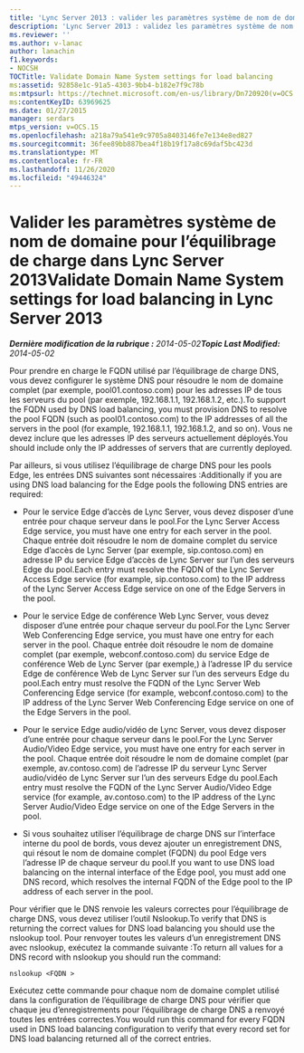 ```yaml
---
title: 'Lync Server 2013 : valider les paramètres système de nom de domaine pour l’équilibrage de charge'
description: 'Lync Server 2013 : validez les paramètres système de nom de domaine pour l’équilibrage de charge.'
ms.reviewer: ''
ms.author: v-lanac
author: lanachin
f1.keywords:
- NOCSH
TOCTitle: Validate Domain Name System settings for load balancing
ms:assetid: 92858e1c-91a5-4303-9bb4-b182e7f9c78b
ms:mtpsurl: https://technet.microsoft.com/en-us/library/Dn720920(v=OCS.15)
ms:contentKeyID: 63969625
ms.date: 01/27/2015
manager: serdars
mtps_version: v=OCS.15
ms.openlocfilehash: a218a79a541e9c9705a8403146fe7e134e8ed827
ms.sourcegitcommit: 36fee89bb887bea4f18b19f17a8c69daf5bc423d
ms.translationtype: MT
ms.contentlocale: fr-FR
ms.lasthandoff: 11/26/2020
ms.locfileid: "49446324"
---
```

# <a name="validate-domain-name-system-settings-for-load-balancing-in-lync-server-2013"></a><span data-ttu-id="3f579-103">Valider les paramètres système de nom de domaine pour l’équilibrage de charge dans Lync Server 2013</span><span class="sxs-lookup"><span data-stu-id="3f579-103">Validate Domain Name System settings for load balancing in Lync Server 2013</span></span>

<div data-xmlns="http://www.w3.org/1999/xhtml">

<div class="topic" data-xmlns="http://www.w3.org/1999/xhtml" data-msxsl="urn:schemas-microsoft-com:xslt" data-cs="https://msdn.microsoft.com/">

<div data-asp="https://msdn2.microsoft.com/asp">



</div>

<div id="mainSection">

<div id="mainBody"><span data-ttu-id="3f579-104">

<span> </span></span><span class="sxs-lookup"><span data-stu-id="3f579-104">

<span> </span></span></span>

<span data-ttu-id="3f579-105">_**Dernière modification de la rubrique :** 2014-05-02_</span><span class="sxs-lookup"><span data-stu-id="3f579-105">_**Topic Last Modified:** 2014-05-02_</span></span>

<span data-ttu-id="3f579-106">Pour prendre en charge le FQDN utilisé par l’équilibrage de charge DNS, vous devez configurer le système DNS pour résoudre le nom de domaine complet (par exemple, pool01.contoso.com) pour les adresses IP de tous les serveurs du pool (par exemple, 192.168.1.1, 192.168.1.2, etc.).</span><span class="sxs-lookup"><span data-stu-id="3f579-106">To support the FQDN used by DNS load balancing, you must provision DNS to resolve the pool FQDN (such as pool01.contoso.com) to the IP addresses of all the servers in the pool (for example, 192.168.1.1, 192.168.1.2, and so on).</span></span> <span data-ttu-id="3f579-107">Vous ne devez inclure que les adresses IP des serveurs actuellement déployés.</span><span class="sxs-lookup"><span data-stu-id="3f579-107">You should include only the IP addresses of servers that are currently deployed.</span></span>

<span data-ttu-id="3f579-108">Par ailleurs, si vous utilisez l’équilibrage de charge DNS pour les pools Edge, les entrées DNS suivantes sont nécessaires :</span><span class="sxs-lookup"><span data-stu-id="3f579-108">Additionally if you are using DNS load balancing for the Edge pools the following DNS entries are required:</span></span>

  - <span data-ttu-id="3f579-109">Pour le service Edge d’accès de Lync Server, vous devez disposer d’une entrée pour chaque serveur dans le pool.</span><span class="sxs-lookup"><span data-stu-id="3f579-109">For the Lync Server Access Edge service, you must have one entry for each server in the pool.</span></span> <span data-ttu-id="3f579-110">Chaque entrée doit résoudre le nom de domaine complet du service Edge d’accès de Lync Server (par exemple, sip.contoso.com) en adresse IP du service Edge d’accès de Lync Server sur l’un des serveurs Edge du pool.</span><span class="sxs-lookup"><span data-stu-id="3f579-110">Each entry must resolve the FQDN of the Lync Server Access Edge service (for example, sip.contoso.com) to the IP address of the Lync Server Access Edge service on one of the Edge Servers in the pool.</span></span>

  - <span data-ttu-id="3f579-111">Pour le service Edge de conférence Web Lync Server, vous devez disposer d’une entrée pour chaque serveur du pool.</span><span class="sxs-lookup"><span data-stu-id="3f579-111">For the Lync Server Web Conferencing Edge service, you must have one entry for each server in the pool.</span></span> <span data-ttu-id="3f579-112">Chaque entrée doit résoudre le nom de domaine complet (par exemple, webconf.contoso.com) du service Edge de conférence Web de Lync Server (par exemple,) à l’adresse IP du service Edge de conférence Web de Lync Server sur l’un des serveurs Edge du pool.</span><span class="sxs-lookup"><span data-stu-id="3f579-112">Each entry must resolve the FQDN of the Lync Server Web Conferencing Edge service (for example, webconf.contoso.com) to the IP address of the Lync Server Web Conferencing Edge service on one of the Edge Servers in the pool.</span></span>

  - <span data-ttu-id="3f579-113">Pour le service Edge audio/vidéo de Lync Server, vous devez disposer d’une entrée pour chaque serveur dans le pool.</span><span class="sxs-lookup"><span data-stu-id="3f579-113">For the Lync Server Audio/Video Edge service, you must have one entry for each server in the pool.</span></span> <span data-ttu-id="3f579-114">Chaque entrée doit résoudre le nom de domaine complet (par exemple, av.contoso.com) de l’adresse IP du serveur Lync Server audio/vidéo de Lync Server sur l’un des serveurs Edge du pool.</span><span class="sxs-lookup"><span data-stu-id="3f579-114">Each entry must resolve the FQDN of the Lync Server Audio/Video Edge service (for example, av.contoso.com) to the IP address of the Lync Server Audio/Video Edge service on one of the Edge Servers in the pool.</span></span>

  - <span data-ttu-id="3f579-115">Si vous souhaitez utiliser l’équilibrage de charge DNS sur l’interface interne du pool de bords, vous devez ajouter un enregistrement DNS, qui résout le nom de domaine complet (FQDN) du pool Edge vers l’adresse IP de chaque serveur du pool.</span><span class="sxs-lookup"><span data-stu-id="3f579-115">If you want to use DNS load balancing on the internal interface of the Edge pool, you must add one DNS record, which resolves the internal FQDN of the Edge pool to the IP address of each server in the pool.</span></span>

<span data-ttu-id="3f579-116">Pour vérifier que le DNS renvoie les valeurs correctes pour l’équilibrage de charge DNS, vous devez utiliser l’outil Nslookup.</span><span class="sxs-lookup"><span data-stu-id="3f579-116">To verify that DNS is returning the correct values for DNS load balancing you should use the nslookup tool.</span></span> <span data-ttu-id="3f579-117">Pour renvoyer toutes les valeurs d’un enregistrement DNS avec nslookup, exécutez la commande suivante :</span><span class="sxs-lookup"><span data-stu-id="3f579-117">To return all values for a DNS record with nslookup you should run the command:</span></span>

`nslookup <FQDN >`

<span data-ttu-id="3f579-118">Exécutez cette commande pour chaque nom de domaine complet utilisé dans la configuration de l’équilibrage de charge DNS pour vérifier que chaque jeu d’enregistrements pour l’équilibrage de charge DNS a renvoyé toutes les entrées correctes.</span><span class="sxs-lookup"><span data-stu-id="3f579-118">You would run this command for every FQDN used in DNS load balancing configuration to verify that every record set for DNS load balancing returned all of the correct entries.</span></span>

<span data-ttu-id="3f579-119"></div>

<span> </span>

</div>

</div>

</span><span class="sxs-lookup"><span data-stu-id="3f579-119"></div>

<span> </span>

</div>

</div>

</span></span></div>

